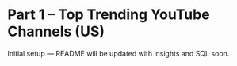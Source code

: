 # Part 1 – Top Trending YouTube Channels (US)

Initial setup — README will be updated with insights and SQL soon.
